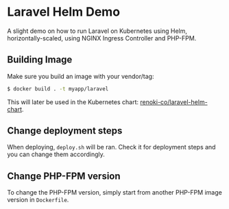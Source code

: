 # Laravel Helm Demo

A slight demo on how to run Laravel on Kubernetes using Helm, horizontally-scaled, using NGINX Ingress Controller and PHP-FPM.

## Building Image

Make sure you build an image with your vendor/tag:

```bash
$ docker build . -t myapp/laravel
```

This will later be used in the Kubernetes chart: [renoki-co/laravel-helm-chart](https://github.com/renoki-co/laravel-helm-chart).

## Change deployment steps

When deploying, `deploy.sh` will be ran. Check it for deployment steps and you can change them accordingly.

## Change PHP-FPM version

To change the PHP-FPM version, simply start from another PHP-FPM image version in `Dockerfile`.
